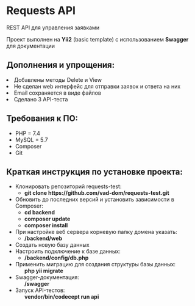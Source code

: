 <h1>Requests API</h1>
<p>REST API для управления заявками</p>
<p>Проект выполнен на <b>Yii2</b> (basic template) с использованием <b>Swagger</b> для документации</p>

<h2>Дополнения и упрощения:</h2>
  <li>Добавлены методы Delete и View</li>
  <li>Не сделан web интерфейс для отправки заявок и ответа на них</li>
  <li>Email сохраняется в виде файлов</li>
  <li>Сделано 3 API-теста</li>

<h2>Требования к ПО:</h2>
<ul>
  <li>PHP = 7.4</li>
  <li>MySQL = 5.7</li>
  <li>Composer</li>
  <li>Git</li>
</ul>

<h2>Краткая инструкция по установке проекта:</h2>
<ul>
  <li>
    Клонировать репозиторий requests-test: 
    <ul>
      <li><b>git clone https://github.com/vad-dom/requests-test.git</b></li>
    </ul>
  </li>
  <li>
    Обновить до последних версий и установить зависимости в Composer: 
    <ul>
      <li><b>cd backend</b></li>
      <li><b>composer update</b></li>
      <li><b>composer install</b></li>
    </ul>
  </li>
    <li>
    При настройке веб сервера корневую папку домена указать: 
    <ul>
      <li><b>/backend/web</b></li>
    </ul>
  </li>
  <li>Создать новую базу данных</li>
  <li>
    Настроить подключение к базе данных:
    <ul>
      <li><b>/backend/config/db.php</b></li>
    </ul>
  </li>
  <li>
    Применить миграцию для создания структуры базы данных:
    <ul>
      <b>php yii migrate</b>
    </ul>
  </li>
    <li>
    Swagger-документация:
    <ul>
      <b>/swagger</b>
    </ul>
  </li>
    <li>
    Запуск API-тестов:
    <ul>
      <b>vendor/bin/codecept run api</b>
    </ul>
  </li>
</ul>

